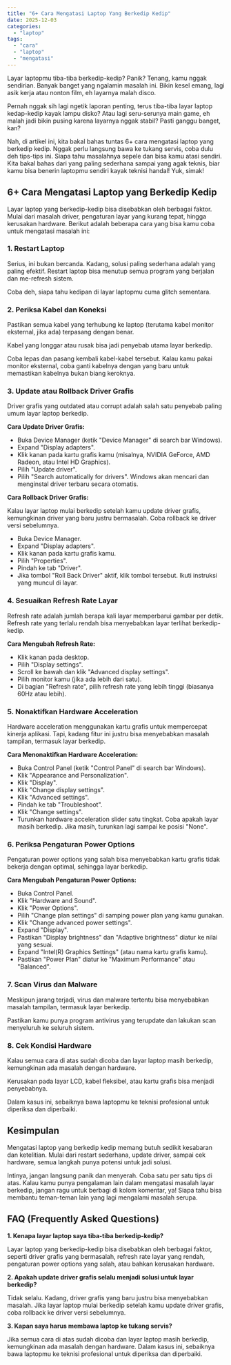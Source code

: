 ```yaml
---
title: "6+ Cara Mengatasi Laptop Yang Berkedip Kedip"
date: 2025-12-03
categories: 
  - "laptop"
tags: 
  - "cara"
  - "laptop"
  - "mengatasi"
---
```


Layar laptopmu tiba-tiba berkedip-kedip? Panik? Tenang, kamu nggak sendirian. Banyak banget yang ngalamin masalah ini. Bikin kesel emang, lagi asik kerja atau nonton film, eh layarnya malah disco.

Pernah nggak sih lagi ngetik laporan penting, terus tiba-tiba layar laptop kedap-kedip kayak lampu disko? Atau lagi seru-serunya main game, eh malah jadi bikin pusing karena layarnya nggak stabil? Pasti ganggu banget, kan?

Nah, di artikel ini, kita bakal bahas tuntas 6+ cara mengatasi laptop yang berkedip kedip. Nggak perlu langsung bawa ke tukang servis, coba dulu deh tips-tips ini. Siapa tahu masalahnya sepele dan bisa kamu atasi sendiri. Kita bakal bahas dari yang paling sederhana sampai yang agak teknis, biar kamu bisa benerin laptopmu sendiri kayak teknisi handal! Yuk, simak!

## 6+ Cara Mengatasi Laptop yang Berkedip Kedip

Layar laptop yang berkedip-kedip bisa disebabkan oleh berbagai faktor. Mulai dari masalah driver, pengaturan layar yang kurang tepat, hingga kerusakan hardware. Berikut adalah beberapa cara yang bisa kamu coba untuk mengatasi masalah ini:

### 1\. Restart Laptop

Serius, ini bukan bercanda. Kadang, solusi paling sederhana adalah yang paling efektif. Restart laptop bisa menutup semua program yang berjalan dan me-refresh sistem.

Coba deh, siapa tahu kedipan di layar laptopmu cuma glitch sementara.

### 2\. Periksa Kabel dan Koneksi

Pastikan semua kabel yang terhubung ke laptop (terutama kabel monitor eksternal, jika ada) terpasang dengan benar.

Kabel yang longgar atau rusak bisa jadi penyebab utama layar berkedip.

Coba lepas dan pasang kembali kabel-kabel tersebut. Kalau kamu pakai monitor eksternal, coba ganti kabelnya dengan yang baru untuk memastikan kabelnya bukan biang keroknya.

### 3\. Update atau Rollback Driver Grafis

Driver grafis yang outdated atau corrupt adalah salah satu penyebab paling umum layar laptop berkedip.

**Cara Update Driver Grafis:**

- Buka Device Manager (ketik "Device Manager" di search bar Windows).
- Expand "Display adapters".
- Klik kanan pada kartu grafis kamu (misalnya, NVIDIA GeForce, AMD Radeon, atau Intel HD Graphics).
- Pilih "Update driver".
- Pilih "Search automatically for drivers". Windows akan mencari dan menginstal driver terbaru secara otomatis.

**Cara Rollback Driver Grafis:**

Kalau layar laptop mulai berkedip setelah kamu update driver grafis, kemungkinan driver yang baru justru bermasalah. Coba rollback ke driver versi sebelumnya.

- Buka Device Manager.
- Expand "Display adapters".
- Klik kanan pada kartu grafis kamu.
- Pilih "Properties".
- Pindah ke tab "Driver".
- Jika tombol "Roll Back Driver" aktif, klik tombol tersebut. Ikuti instruksi yang muncul di layar.

### 4\. Sesuaikan Refresh Rate Layar

Refresh rate adalah jumlah berapa kali layar memperbarui gambar per detik. Refresh rate yang terlalu rendah bisa menyebabkan layar terlihat berkedip-kedip.

**Cara Mengubah Refresh Rate:**

- Klik kanan pada desktop.
- Pilih "Display settings".
- Scroll ke bawah dan klik "Advanced display settings".
- Pilih monitor kamu (jika ada lebih dari satu).
- Di bagian "Refresh rate", pilih refresh rate yang lebih tinggi (biasanya 60Hz atau lebih).

### 5\. Nonaktifkan Hardware Acceleration

Hardware acceleration menggunakan kartu grafis untuk mempercepat kinerja aplikasi. Tapi, kadang fitur ini justru bisa menyebabkan masalah tampilan, termasuk layar berkedip.

**Cara Menonaktifkan Hardware Acceleration:**

- Buka Control Panel (ketik "Control Panel" di search bar Windows).
- Klik "Appearance and Personalization".
- Klik "Display".
- Klik "Change display settings".
- Klik "Advanced settings".
- Pindah ke tab "Troubleshoot".
- Klik "Change settings".
- Turunkan hardware acceleration slider satu tingkat. Coba apakah layar masih berkedip. Jika masih, turunkan lagi sampai ke posisi "None".

### 6\. Periksa Pengaturan Power Options

Pengaturan power options yang salah bisa menyebabkan kartu grafis tidak bekerja dengan optimal, sehingga layar berkedip.

**Cara Mengubah Pengaturan Power Options:**

- Buka Control Panel.
- Klik "Hardware and Sound".
- Klik "Power Options".
- Pilih "Change plan settings" di samping power plan yang kamu gunakan.
- Klik "Change advanced power settings".
- Expand "Display".
- Pastikan "Display brightness" dan "Adaptive brightness" diatur ke nilai yang sesuai.
- Expand "Intel(R) Graphics Settings" (atau nama kartu grafis kamu).
- Pastikan "Power Plan" diatur ke "Maximum Performance" atau "Balanced".

### 7\. Scan Virus dan Malware

Meskipun jarang terjadi, virus dan malware tertentu bisa menyebabkan masalah tampilan, termasuk layar berkedip.

Pastikan kamu punya program antivirus yang terupdate dan lakukan scan menyeluruh ke seluruh sistem.

### 8\. Cek Kondisi Hardware

Kalau semua cara di atas sudah dicoba dan layar laptop masih berkedip, kemungkinan ada masalah dengan hardware.

Kerusakan pada layar LCD, kabel fleksibel, atau kartu grafis bisa menjadi penyebabnya.

Dalam kasus ini, sebaiknya bawa laptopmu ke teknisi profesional untuk diperiksa dan diperbaiki.

## Kesimpulan

Mengatasi laptop yang berkedip kedip memang butuh sedikit kesabaran dan ketelitian. Mulai dari restart sederhana, update driver, sampai cek hardware, semua langkah punya potensi untuk jadi solusi.

Intinya, jangan langsung panik dan menyerah. Coba satu per satu tips di atas. Kalau kamu punya pengalaman lain dalam mengatasi masalah layar berkedip, jangan ragu untuk berbagi di kolom komentar, ya! Siapa tahu bisa membantu teman-teman lain yang lagi mengalami masalah serupa.

## FAQ (Frequently Asked Questions)

**1\. Kenapa layar laptop saya tiba-tiba berkedip-kedip?**

Layar laptop yang berkedip-kedip bisa disebabkan oleh berbagai faktor, seperti driver grafis yang bermasalah, refresh rate layar yang rendah, pengaturan power options yang salah, atau bahkan kerusakan hardware.

**2\. Apakah update driver grafis selalu menjadi solusi untuk layar berkedip?**

Tidak selalu. Kadang, driver grafis yang baru justru bisa menyebabkan masalah. Jika layar laptop mulai berkedip setelah kamu update driver grafis, coba rollback ke driver versi sebelumnya.

**3\. Kapan saya harus membawa laptop ke tukang servis?**

Jika semua cara di atas sudah dicoba dan layar laptop masih berkedip, kemungkinan ada masalah dengan hardware. Dalam kasus ini, sebaiknya bawa laptopmu ke teknisi profesional untuk diperiksa dan diperbaiki.
